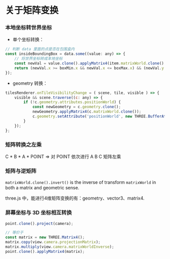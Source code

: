 # 关于矩阵变换

### 本地坐标转世界坐标

- 单个坐标转换：

```js
// 判断 data 里面的点是否在包围盒内
const insideBoundingBox = data.some((value: any) => {
    // 将世界坐标转成本地坐标
    const newVal = value.clone().applyMatrix4(item.matrixWorld.clone().invert())
    return (newVal.x >= boxMin.x && newVal.x <= boxMax.x) && (newVal.y >= boxMin.y && newVal.y <= boxMax.y);
});
```

- geometry 转换：

```js
tilesRenderer.onTileVisibilityChange = ( scene, tile, visible ) => {
    visible && scene.traverse((c: any) => {
        if (!c.geometry.attributes.positionWorld) {
            const newGeometry = c.geometry.clone();
            newGeometry.applyMatrix4(c.matrixWorld.clone());
            c.geometry.setAttribute('positionWorld', new THREE.BufferAttribute(newGeometry.attributes.position.array, 3, false));
        }
    });
};
```

### 矩阵转换之左乘

C * B * A * POINT => 对 POINT 依次进行 A B C 矩阵左乘

### 矩阵与逆矩阵

`matrixWorld.clone().invert()` is the inverse of transform `matrixWorld` in both a matrix and geometric sense.

three.js 中，能进行4维矩阵变换的有：geometry、vector3、matrix4.

### 屏幕坐标与 3D 坐标相互转换

```js
point.clone().project(camera);

// 等价于
const matrix = new THREE.Matrix4();
matrix.copy(view.camera.projectionMatrix);
matrix.multiply(view.camera.matrixWorldInverse);
point.clone().applyMatrix4(matrix);
```
